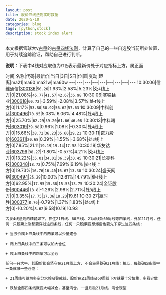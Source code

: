 ```yaml
---
layout: post
title: 股价四线法则实时数据
date: 2020-5-10
categories: blog
tags: [python,stock]
description: stock index alert
---
```



本文根据雪球大v[古泉](https://xueqiu.com/u/7148646888)的[古泉四线法则](https://xueqiu.com/7148646888/130498192)，计算了自己的一些自选股当前所处位置，用于持续追踪验证，帮助自己进行判断。

**说明**：下表中4线对应取值为`红色`表示最新价处于对应指标上方，属正面

时间|名称|代码|最新价|当日|3日|5日|位置|变动|距离|ma21|ma60|ma21w|ma60w
---|---|---|---|---|---|---|---|---
10:30:06|信维通信|[300136](https://xueqiu.com/S/SZ300136)|`50.26`|1.93%|2.58%|5.23%|处`4`线上方|0|21.08%|`45.77`|`41.57`|`42.67`|`36.98`
10:30:06|寒锐钴业|[300618](https://xueqiu.com/S/SZ300618)|`60.72`|-3.59%|-2.08%|3.57%|处`4`线上方|0|11.17%|`53.80`|`50.92`|`56.62`|`57.63`
10:30:09|中科创达|[300496](https://xueqiu.com/S/SZ300496)|`70.95`|5.08%|6.06%|4.48%|处`4`线上方|0|25.70%|`62.29`|`59.20`|`61.66`|`46.08`
10:30:13|中科曙光|[603019](https://xueqiu.com/S/SH603019)|`39.98`|0.96%|1.08%|-0.30%|处`4`线上方|0|15.66%|`38.72`|`36.23`|`35.60`|`29.21`
10:30:11|诺力股份|[603611](https://xueqiu.com/S/SH603611)|`20.68`|0.39%|-1.55%|-3.68%|处`3`线上方|0|7.85%|21.11|`19.19`|`19.14`|`17.58`
10:30:18|华友钴业|[603799](https://xueqiu.com/S/SH603799)|`38.27`|-1.80%|-0.57%|4.21%|处`4`线上方|0|13.22%|`35.01`|`34.01`|`36.39`|`30.45`
10:30:21|长亮科技|[300348](https://xueqiu.com/S/SZ300348)|`18.72`|0.75%|7.69%|9.19%|处`4`线上方|0|19.73%|`16.76`|`16.40`|`16.67`|`13.30`
10:30:24|盛天网络|[300494](https://xueqiu.com/S/SZ300494)|`25.29`|10.00%|12.61%|14.79%|处`4`线上方|0|62.95%|`17.95`|`15.38`|`15.55`|`13.75`
10:30:24|金证股份|[600446](https://xueqiu.com/S/SH600446)|`18.8`|-1.26%|2.98%|2.71%|处`3`线上方|0|3.35%|`17.75`|`17.36`|`18.20`|19.61
10:30:27|赢时胜|[300377](https://xueqiu.com/S/SZ300377)|`8.76`|-0.79%|1.37%|1.83%|处`1`线上方|0|-10.20%|`8.62`|9.58|10.19|10.93

```
古泉4线法则的精髓如下。抓住21日线、60日线、21周线及60周线等四条线，外加21月线，任何一只股票上涨都要穿过这四条线，任何一只股票要想爆雷也要先下穿过这四条线：

+ 当股价爬上四条线中的两条可以少量建仓

+ 爬上四条线中的三条可以加大仓位

+ 爬上四条线中的四条可以全仓

任何一只大牛，其股价都会坚守在21月线上方，不会轻易跌破21月线；相反，每跌破四条线中一条就减一些仓位：

+ 21周线可做为多空分水岭及警戒线，股价在21周线及60周线下方就要十分慎重，多看少做

+ 跌破全部四条线就要大幅减仓，甚至清仓，一旦跌破21月线，清仓观望
```